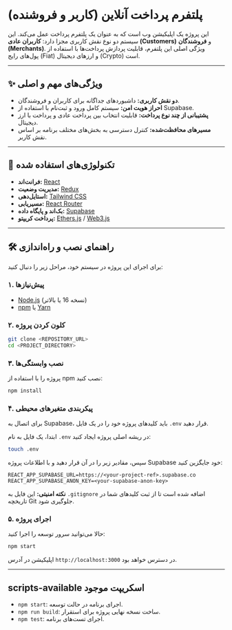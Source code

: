 # پلتفرم پرداخت آنلاین (کاربر و فروشنده)

این پروژه یک اپلیکیشن وب است که به عنوان یک پلتفرم پرداخت عمل می‌کند. این سیستم دو نوع نقش کاربری مجزا دارد: **کاربران عادی (Customers)** و **فروشندگان (Merchants)**. ویژگی اصلی این پلتفرم، قابلیت پردازش پرداخت‌ها با استفاده از پول‌های رایج (Fiat) و ارزهای دیجیتال (Crypto) است.

---

## ✨ ویژگی‌های مهم و اصلی

- **دو نقش کاربری:** داشبوردهای جداگانه برای کاربران و فروشندگان.
- **احراز هویت امن:** سیستم کامل ورود و ثبت‌نام با استفاده از Supabase.
- **پشتیبانی از چند نوع پرداخت:** قابلیت انتخاب بین پرداخت عادی و پرداخت با ارز دیجیتال.
- **مسیرهای محافظت‌شده:** کنترل دسترسی به بخش‌های مختلف برنامه بر اساس نقش کاربر.

---

## 🚀 تکنولوژی‌های استفاده شده

- **فرانت‌اند:** [React](https://reactjs.org/)
- **مدیریت وضعیت:** [Redux](https://redux.js.org/)
- **استایل‌دهی:** [Tailwind CSS](https://tailwindcss.com/)
- **مسیریابی:** [React Router](https://reactrouter.com/)
- **بک‌اند و پایگاه داده:** [Supabase](https://supabase.io/)
- **پرداخت کریپتو:** [Ethers.js](https://ethers.io/) / [Web3.js](https://web3js.org/)

---

## 🛠️ راهنمای نصب و راه‌اندازی

برای اجرای این پروژه در سیستم خود، مراحل زیر را دنبال کنید:

### ۱. پیش‌نیازها

- [Node.js](https://nodejs.org/) (نسخه 16 یا بالاتر)
- [npm](https://www.npmjs.com/) یا [Yarn](https://yarnpkg.com/)

### ۲. کلون کردن پروژه

```bash
git clone <REPOSITORY_URL>
cd <PROJECT_DIRECTORY>
```

### ۳. نصب وابستگی‌ها

پروژه را با استفاده از npm نصب کنید:

```bash
npm install
```

### ۴. پیکربندی متغیرهای محیطی

برای اتصال به Supabase، باید کلیدهای پروژه خود را در یک فایل `.env` قرار دهید.

ابتدا، یک فایل به نام `.env` در ریشه اصلی پروژه ایجاد کنید:

```bash
touch .env
```

سپس، مقادیر زیر را در آن قرار دهید و با اطلاعات پروژه Supabase خود جایگزین کنید:

```env
REACT_APP_SUPABASE_URL=https://<your-project-ref>.supabase.co
REACT_APP_SUPABASE_ANON_KEY=<your-supabase-anon-key>
```

**نکته امنیتی:** این فایل به `.gitignore` اضافه شده است تا از ثبت کلیدهای شما در تاریخچه Git جلوگیری شود.

### ۵. اجرای پروژه

حالا می‌توانید سرور توسعه را اجرا کنید:

```bash
npm start
```

اپلیکیشن در آدرس `http://localhost:3000` در دسترس خواهد بود.

---

## scripts-available اسکریپت موجود


- `npm start`: اجرای برنامه در حالت توسعه.
- `npm run build`: ساخت نسخه نهایی پروژه برای استقرار.
- `npm test`: اجرای تست‌های برنامه.
